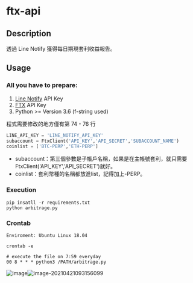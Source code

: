 # ftx-api

## Description
透過 Line Notify 獲得每日期現套利收益報告。

## Usage

### All you have to prepare:
1. [Line Notify](https://notify-bot.line.me/zh_TW/) API Key
2. [FTX](https://ftx.com/profile) API Key
3. Python >= Version 3.6 (f-string used)

程式需要修改的地方僅有第 74 - 76 行
```python
LINE_API_KEY = 'LINE_NOTIFY_API_KEY'
subaccount = FtxClient('API_KEY','API_SECRET','SUBACCOUNT_NAME') 
coinlist = ['BTC-PERP','ETH-PERP']
```
- subaccount：第三個參數是子帳戶名稱，如果是在主帳號套利，就只需要FtxClient('API_KEY','API_SECRET')就好。
- coinlist：套利幣種的名稱都放進list，記得加上-PERP。

### Execution
```shell
pip insatll -r requirements.txt
python arbitrage.py
```

### Crontab
```shell
Enviroment: Ubuntu Linux 18.04

crontab -e

# execute the file on 7:59 everyday
00 8 * * * python3 /PATH/arbitrage.py 
```
![image](https://user-images.githubusercontent.com/49953246/111897829-1e4ebb80-8a5d-11eb-8d08-1e514c64759c.png)![image-20210421093156099](C:\Users\user\AppData\Roaming\Typora\typora-user-images\image-20210421093156099.png)

